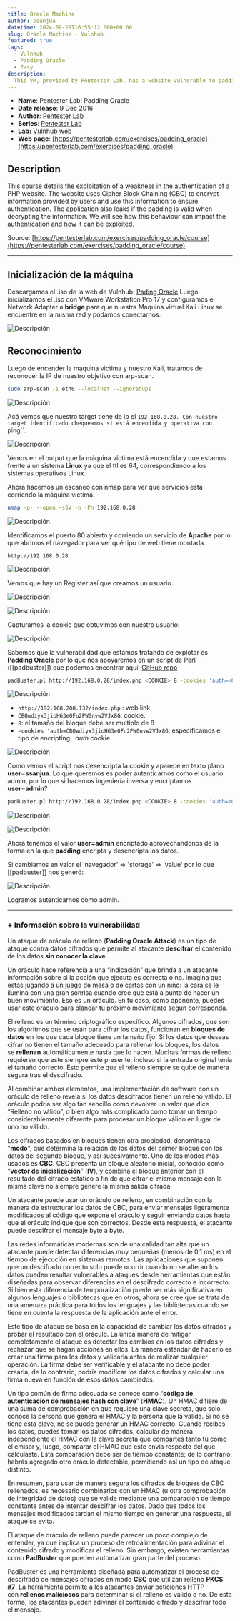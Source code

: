 ```yaml
---
title: Oracle Machine
author: ssanjua
datetime: 2024-09-28T16:55:12.000+00:00
slug: Oracle Machine - Vulnhub
featured: true
tags:
  - Vulnhub
  - Padding Oracle
  - Easy
description:
  This VM, provided by Pentester Lab, has a website vulnerable to padding oracle attack. Our goal is to exploit this vulnerability and login as admin.
---
```


- **Name**: Pentester Lab: Padding Oracle
- **Date release**: 9 Dec 2016
- **Author**: [Pentester Lab](https://www.vulnhub.com/author/pentester-lab,69/)
- **Series**: [Pentester Lab](https://www.vulnhub.com/series/pentester-lab,41/)
- **Lab:** [Vulnhub web](https://www.vulnhub.com/entry/pentester-lab-padding-oracle,174)
- **Web page**: [https://pentesterlab.com/exercises/padding_oracle](https://pentesterlab.com/exercises/padding_oracle)

## Description

This course details the exploitation of a weakness in the authentication of a PHP website. The website uses Cipher Block Chaining (CBC) to encrypt information provided by users and use this information to ensure authentication. The application also leaks if the padding is valid when decrypting the information. We will see how this behaviour can impact the authentication and how it can be exploited.

Source: [https://pentesterlab.com/exercises/padding_oracle/course](https://pentesterlab.com/exercises/padding_oracle/course)

---
## Inicialización de la máquina

Descargamos el .iso de la web de Vulnhub: [Pading Oracle](https://www.vulnhub.com/entry/pentester-lab-padding-oracle,174)
Luego inicializamos el .iso con VMware Workstation Pro 17 y configuramos el Network Adapter a **bridge** para que nuestra Maquina virtual Kali Linux se encuentre en la misma red y podamos conectarnos. 

![Descripción](../../assets/img-content/paddingOracle(0).png)
## Reconocimiento

Luego de encender la maquina victima y nuestro Kali, tratamos de reconocer la IP de nuestro objetivo con arp-scan.

```bash
sudo arp-scan -I eth0 --localnet --ignoredups
```

![Descripción](../../assets/img-content/paddingOracle(1).png)

Acá vemos que nuestro target tiene de ip el  ``192.168.0.28.
Con nuestro target identificado chequeamos si está encendida y operativa con ``ping``.

![Descripción](../../assets/img-content/paddingOracle(2).png)

Vemos en el output que la máquina víctima está encendida y que estamos frente a un sistema **Linux** ya que el ttl es 64, correspondiendo a los sistemas operativos Linux.

Ahora hacemos un escaneo con nmap para ver que servicios está corriendo la máquina víctima.

```bash
nmap -p- --open -sSV -n -Pn 192.168.0.28
```

![Descripción](../../assets/img-content/paddingOracle(3).png)

Identificamos el puerto 80 abierto y corriendo un servicio de **Apache** por lo que abrimos el navegador para ver qué tipo de web tiene montada.

`http://192.168.0.28`

![Descripción](../../assets/img-content/paddingOracle(4).png)

Vemos que hay un Register así que creamos un usuario.

![Descripción](../../assets/img-content/paddingOracle(12).png)

![Descripción](../../assets/img-content/paddingOracle(5).png)

Capturamos la cookie que obtuvimos con nuestro usuario:

![Descripción](../../assets/img-content/paddingOracle(6).png)

Sabemos que la vulnerabilidad que estamos tratando de explotar es **Padding Oracle** por lo que nos apoyaremos en  un script de Perl ([[padbuster]]) que podemos encontrar aquí:  [GitHub repo](https://github.com/AonCyberLabs/PadBuster)

```bash
padBuster.pl http://192.168.0.28/index.php <COOKIE> 8 -cookies 'auth=<COOKIE>'
```

![Descripción](../../assets/img-content/paddingOracle(7).png)

- `http://192.168.200.132/index.php` : web link.
- `CBQwdiyx3jioH63e0Fu2PW0nvw2VJx8G`: cookie.
- `8`: el tamaño del bloque debe ser multiplo de 8    
- `-cookies 'auth=CBQwdiyx3jioH63e0Fu2PW0nvw2VJx8G`: especificamos el tipo de encripting:  _auth_ cookie.

![Descripción](../../assets/img-content/paddingOracle(8).png)

Como vemos el script nos desencripta la cookie y aparece en texto plano **user=ssanjua**.
Lo que queremos es poder autenticarnos como el usuario admin, por lo que si hacemos ingeniería inversa y encriptamos **user=admin**? 

```bash
padBuster.pl http://192.168.0.28/index.php <COOKIE> 8 -cookies 'auth=<COOKIE> -plaintext 'user=admin'
```

![Descripción](../../assets/img-content/paddingOracle(9).png)

![Descripción](../../assets/img-content/paddingOracle(10).png)

Ahora tenemos el valor **user=admin** encriptado aprovechandonos de la forma en la que **padding** encripta y desencripta los datos.

Si cambiamos en valor el 'navegador' => 'storage' => 'value' por lo que [[padbuster]] nos generó:

![Descripción](../../assets/img-content/paddingOracle(11).png)

Logramos autenticarnos como admin.

---
### + Información sobre la vulnerabilidad

Un ataque de oráculo de relleno (**Padding Oracle Attack**) es un tipo de ataque contra datos cifrados que permite al atacante **descifrar** el contenido de los datos **sin conocer la clave**.

Un oráculo hace referencia a una “indicación” que brinda a un atacante información sobre si la acción que ejecuta es correcta o no. Imagina que estás jugando a un juego de mesa o de cartas con un niño: la cara se le ilumina con una gran sonrisa cuando cree que está a punto de hacer un buen movimiento. Eso es un oráculo. En tu caso, como oponente, puedes usar este oráculo para planear tu próximo movimiento según corresponda.

El relleno es un término criptográfico específico. Algunos cifrados, que son los algoritmos que se usan para cifrar los datos, funcionan en **bloques de datos** en los que cada bloque tiene un tamaño fijo. Si los datos que deseas cifrar no tienen el tamaño adecuado para rellenar los bloques, los datos se **rellenan** automáticamente hasta que lo hacen. Muchas formas de relleno requieren que este siempre esté presente, incluso si la entrada original tenía el tamaño correcto. Esto permite que el relleno siempre se quite de manera segura tras el descifrado.

Al combinar ambos elementos, una implementación de software con un oráculo de relleno revela si los datos descifrados tienen un relleno válido. El oráculo podría ser algo tan sencillo como devolver un valor que dice “Relleno no válido”, o bien algo más complicado como tomar un tiempo considerablemente diferente para procesar un bloque válido en lugar de uno no válido.

Los cifrados basados en bloques tienen otra propiedad, denominada “**modo**“, que determina la relación de los datos del primer bloque con los datos del segundo bloque, y así sucesivamente. Uno de los modos más usados es **CBC**. CBC presenta un bloque aleatorio inicial, conocido como “**vector de inicialización**” (**IV**), y combina el bloque anterior con el resultado del cifrado estático a fin de que cifrar el mismo mensaje con la misma clave no siempre genere la misma salida cifrada.

Un atacante puede usar un oráculo de relleno, en combinación con la manera de estructurar los datos de CBC, para enviar mensajes ligeramente modificados al código que expone el oráculo y seguir enviando datos hasta que el oráculo indique que son correctos. Desde esta respuesta, el atacante puede descifrar el mensaje byte a byte.

Las redes informáticas modernas son de una calidad tan alta que un atacante puede detectar diferencias muy pequeñas (menos de 0,1 ms) en el tiempo de ejecución en sistemas remotos. Las aplicaciones que suponen que un descifrado correcto solo puede ocurrir cuando no se alteran los datos pueden resultar vulnerables a ataques desde herramientas que están diseñadas para observar diferencias en el descifrado correcto e incorrecto. Si bien esta diferencia de temporalización puede ser más significativa en algunos lenguajes o bibliotecas que en otros, ahora se cree que se trata de una amenaza práctica para todos los lenguajes y las bibliotecas cuando se tiene en cuenta la respuesta de la aplicación ante el error.

Este tipo de ataque se basa en la capacidad de cambiar los datos cifrados y probar el resultado con el oráculo. La única manera de mitigar completamente el ataque es detectar los cambios en los datos cifrados y rechazar que se hagan acciones en ellos. La manera estándar de hacerlo es crear una firma para los datos y validarla antes de realizar cualquier operación. La firma debe ser verificable y el atacante no debe poder crearla; de lo contrario, podría modificar los datos cifrados y calcular una firma nueva en función de esos datos cambiados.

Un tipo común de firma adecuada se conoce como “**código de autenticación de mensajes hash con clave**” (**HMAC**). Un HMAC difiere de una suma de comprobación en que requiere una clave secreta, que solo conoce la persona que genera el HMAC y la persona que la valida. Si no se tiene esta clave, no se puede generar un HMAC correcto. Cuando recibes los datos, puedes tomar los datos cifrados, calcular de manera independiente el HMAC con la clave secreta que compartes tanto tú como el emisor y, luego, comparar el HMAC que este envía respecto del que calculaste. Esta comparación debe ser de tiempo constante; de lo contrario, habrás agregado otro oráculo detectable, permitiendo así un tipo de ataque distinto.

En resumen, para usar de manera segura los cifrados de bloques de CBC rellenados, es necesario combinarlos con un HMAC (u otra comprobación de integridad de datos) que se valide mediante una comparación de tiempo constante antes de intentar descifrar los datos. Dado que todos los mensajes modificados tardan el mismo tiempo en generar una respuesta, el ataque se evita.

El ataque de oráculo de relleno puede parecer un poco complejo de entender, ya que implica un proceso de retroalimentación para adivinar el contenido cifrado y modificar el relleno. Sin embargo, existen herramientas como **PadBuster** que pueden automatizar gran parte del proceso.

PadBuster es una herramienta diseñada para automatizar el proceso de descifrado de mensajes cifrados en modo **CBC** que utilizan relleno **PKCS #7**. La herramienta permite a los atacantes enviar peticiones HTTP con **rellenos maliciosos** para determinar si el relleno es válido o no. De esta forma, los atacantes pueden adivinar el contenido cifrado y descifrar todo el mensaje.
